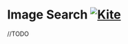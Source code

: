 Image Search [![Kite](https://usekite.com/live-demo-button.png)](https://usekite.com/deploy)
============

//TODO
